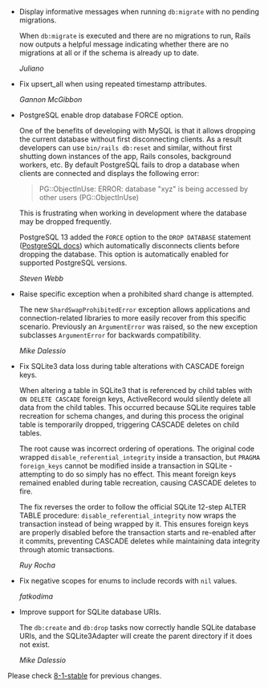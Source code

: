 *   Display informative messages when running `db:migrate` with no pending migrations.

    When `db:migrate` is executed and there are no migrations to run, Rails now outputs
    a helpful message indicating whether there are no migrations at all or if the
    schema is already up to date.

    *Juliano*

*   Fix upsert_all when using repeated timestamp attributes.

    *Gannon McGibbon*

*   PostgreSQL enable drop database FORCE option.

    One of the benefits of developing with MySQL is that it allows dropping the
    current database without first disconnecting clients. As a result developers
    can use `bin/rails db:reset` and similar, without first shutting down
    instances of the app, Rails consoles, background workers, etc. By default
    PostgreSQL fails to drop a database when clients are connected and displays
    the following error:

      > PG::ObjectInUse: ERROR:  database "xyz" is being accessed by other users (PG::ObjectInUse)

    This is frustrating when working in development where the database may be
    dropped frequently.

    PostgreSQL 13 added the `FORCE` option to the `DROP DATABASE` statement
    ([PostgreSQL docs](https://www.postgresql.org/docs/current/sql-dropdatabase.html))
    which automatically disconnects clients before dropping the database.
    This option is automatically enabled for supported PostgreSQL versions.

    *Steven Webb*

*   Raise specific exception when a prohibited shard change is attempted.

    The new `ShardSwapProhibitedError` exception allows applications and
    connection-related libraries to more easily recover from this specific
    scenario. Previously an `ArgumentError` was raised, so the new exception
    subclasses `ArgumentError` for backwards compatibility.

    *Mike Dalessio*

*   Fix SQLite3 data loss during table alterations with CASCADE foreign keys.

    When altering a table in SQLite3 that is referenced by child tables with
    `ON DELETE CASCADE` foreign keys, ActiveRecord would silently delete all
    data from the child tables. This occurred because SQLite requires table
    recreation for schema changes, and during this process the original table
    is temporarily dropped, triggering CASCADE deletes on child tables.

    The root cause was incorrect ordering of operations. The original code
    wrapped `disable_referential_integrity` inside a transaction, but
    `PRAGMA foreign_keys` cannot be modified inside a transaction in SQLite -
    attempting to do so simply has no effect. This meant foreign keys remained
    enabled during table recreation, causing CASCADE deletes to fire.

    The fix reverses the order to follow the official SQLite 12-step ALTER TABLE
    procedure: `disable_referential_integrity` now wraps the transaction instead
    of being wrapped by it. This ensures foreign keys are properly disabled
    before the transaction starts and re-enabled after it commits, preventing
    CASCADE deletes while maintaining data integrity through atomic transactions.

    *Ruy Rocha*

*   Fix negative scopes for enums to include records with `nil` values.

    *fatkodima*

*   Improve support for SQLite database URIs.

    The `db:create` and `db:drop` tasks now correctly handle SQLite database URIs, and the
    SQLite3Adapter will create the parent directory if it does not exist.

    *Mike Dalessio*

Please check [8-1-stable](https://github.com/rails/rails/blob/8-1-stable/activerecord/CHANGELOG.md) for previous changes.

